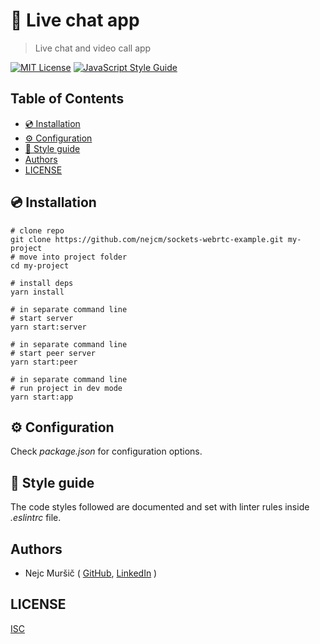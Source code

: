 # 📸 Live chat app

> Live chat and video call app

<!-- prettier-ignore-start -->

[![MIT License][license-badge]][license]
[![JavaScript Style Guide][style-guide-badge]][style-guide]

<!-- prettier-ignore-end -->

## Table of Contents

<!-- START doctoc generated TOC please keep comment here to allow auto update -->
<!-- DON'T EDIT THIS SECTION, INSTEAD RE-RUN doctoc TO UPDATE -->

- [💿 Installation](#-installation)
- [⚙️ Configuration](#-configuration)
- [💄 Style guide](#-style-guide)
- [Authors](#authors)
- [LICENSE](#license)

<!-- END doctoc generated TOC please keep comment here to allow auto update -->

## 💿 Installation

```shell
# clone repo
git clone https://github.com/nejcm/sockets-webrtc-example.git my-project
# move into project folder
cd my-project

# install deps
yarn install

# in separate command line
# start server
yarn start:server

# in separate command line
# start peer server
yarn start:peer

# in separate command line
# run project in dev mode
yarn start:app
```

## ⚙️ Configuration

Check _package.json_ for configuration options.

## 💄 Style guide

The code styles followed are documented and set with linter rules inside
_.eslintrc_ file.

## Authors

- Nejc Muršič ( [GitHub][github], [LinkedIn][linkedin] )

## LICENSE

[ISC](LICENSE)

<!-- prettier-ignore-start -->

[email]: nmursi2@gmail.com
[github]: https://github.com/nejcm
[license-badge]: https://img.shields.io/badge/License-MIT-yellow.svg
[license]: https://github.com/nejcm/sockets-webrtc-example/blob/master/LICENSE
[linkedin]: https://www.linkedin.com/in/nejcm/
[package]: https://github.com/nejcm/sockets-webrtc-example
[style-guide-badge]: https://img.shields.io/badge/code_style-standard-brightgreen.svg
[style-guide]: https://standardjs.com
[website]: https://nejcmursic.com/

<!-- prettier-ignore-end -->
